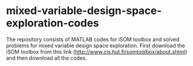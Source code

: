 # mixed-variable-design-space-exploration-codes
The repository consists of MATLAB codes for iSOM toolbox and solved problems for mixed variable design space exploration.
First download the iSOM toolbox from this link (http://www.cis.hut.fi/somtoolbox/about.shtml) and then download all the codes. 
